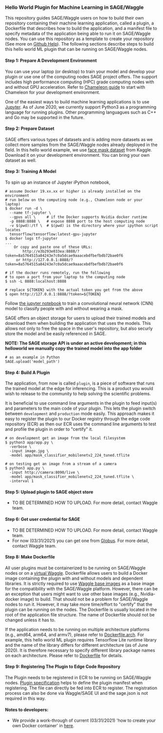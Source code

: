 ### Hello World Plugin for Machine Learning in SAGE/Waggle

This repository guides SAGE/Waggle users on how to build their own repository containing their machine learning application, called a plugin, a Dockerfile that describes how to build the application, and a manifest file to specify metadata of the application being able to run it on SAGE/Waggle nodes. You can use this repository as a template to create your repository (See more on [Github Help](https://help.github.com/en/github/creating-cloning-and-archiving-repositories/creating-a-repository-from-a-template)). The following sections describe steps to build this hello world ML plugin that can be running on SAGE/Waggle nodes.

#### Step 1: Prepare A Development Environment

You can use your laptop (or desktop) to train your model and develop your plugin or use one of the computing nodes SAGE project offers. The support includes high performance computing (HPC) grade computing nodes with and without GPU acceleration. Refer to [Chameleon guide](https://chameleoncloud.readthedocs.io/en/latest/getting-started/index.html) to start with Chameleon for your development environment.

One of the easiest ways to build machine learning applications is to use [Jupyter](https://jupyter.org). As of June 2020, we currently support Python3 as a programming language for running plugins. Other programming languagues such as C++ and Go may be supported in the future.

#### Step 2: Prepare Dataset

SAGE offers various types of datasets and is adding more datasets as we collect more samples from the SAGE/Waggle nodes already deployed in the field. In this hello world example, we use [face mask dataset](https://www.kaggle.com/ashishjangra27/face-mask-12k-images-dataset) from Kaggle. Download it on your development environment. You can bring your own dataset as well.

#### Step 3: Training A Model

To spin up an instance of Jupyter iPython notebook,
```
# assume Docker 19.xx.xx or higher is already installed on the environment
# run below on the computing node (e.g., Chameleon node or your laptop)
$ docker run -d \
  --name tf-jupyter \
  --gpus all \     # if the Docker supports Nvidia docker runtime
  -p 8888:8888 \   # expose 8888 port to the host computing node
  -v $(pwd):/tf \  # $(pwd) is the directory where your ipython script locates
  tensorflow/tensorflow:latest-gpu-jupyter
$ docker logs tf-jupyter
...    
    Or copy and paste one of these URLs:
        http://e3b293e033ea:8888/?token=8a5764515a84243e7c0a5dcae9aaacebdfbefbdb72bae0f6
     or http://127.0.0.1:8888/?token=8a5764515a84243e7c0a5dcae9aaacebdfbefbdb72bae0f6

# if the docker runs remotely, run the following
# to open a port from your laptop to the computing node
$ ssh -L 8888:localhost:8888

# replace ${TOKEN} with the actual token you get from the above
$ open http://127.0.0.1:8888/?token=${TOKEN}
```

Follow [the jupyter notebook](docs/training_mask_classifier.ipynb) to train a convolutional neural network (CNN) model to classify people with and without wearing a mask.

SAGE offers an object storage for users to upload their trained models and download them when building the application that uses the models. This allows not only to free the space in the user's repository, but also securly store the model and be easily referenced in SAGE.

__NOTE: The SAGE storage API is under an active development; in this helloworld we manually copy the trained model into the app folder__

```
# as an example in Python
SAGE.upload('model_path')
```

#### Step 4: Build A Plugin

The application, from now is called `plugin`, is a piece of software that runs the trained model at the edge for inferencing. This is a product you would wish to release to the community to help solving the scientific problems.

It is beneficial to use command line arguments in the plugin to feed input(s) and parameters to the main code of your plugin. This lets the plugin switch between `development` and `production` mode easily. This approach makes it easy to register the plugin to our Docker registry through the edge code repository (ECR) as then our ECR uses the command line arguments to test and profile the plugin in order to "certify" it.

```
# on development get an image from the local filesystem
$ python3 app/app.py \
  -verbose \
  -input image.jpg \
  -model app/mask_classifier_mobilenetv2_224_tuned.tflite

# on testing get an image from a stream of a camera
$ python3 app.py \
  -input http://camera:8090/live \
  -model app/mask_classifier_mobilenetv2_224_tuned.tflite \
  -interval 1
```

#### Step 5: Upload plugin to SAGE object store
- TO BE DETERMINED HOW TO UPLOAD. For more detail, contact Waggle team.

#### Step 6: Get user credential for SAGE
- TO BE DETERMINED HOW TO UPLOAD. For more detail, contact Waggle team.
- For now (03/31/2021) you can get one from [Globus](https://sage.nautilus.optiputer.net). For more detail, contact Waggle team.

#### Step 8: Make Dockerfile

All user plugins must be containerized to be running on SAGE/Waggle nodes or on a [virtual Waggle](https://github.com/waggle-sensor/waggle-node). Dockerfile allows users to build a Docker image containing the plugin with and without models and dependent libraries. It is strictly required to use [Waggle base images](https://github.com/waggle-sensor/edge-plugins#which-waggle-image-i-choose-for-my-application) as a base image for the compatibility with the SAGE/Waggle platform. However, there can be an exception that users might want to use other base images (e.g., Nvidia-docker image) to build. That should not be a problem for SAGE/Waggle nodes to run it. However, it may take more time/effort to "certify" that the plugin can be running on the nodes. The Dockerfile is usually located in the root of the application file structure. The name of Dockerfile should not be changed unless it has to.

If the application needs to be running on multiple architecture platforms (e.g., amd64, arm64, and armv7), please refer to [Dockerfile.arch](docs/docker_multiarch.md). For example, this hello world ML plugin requires Tensorflow Lite runtime library and the name of the library differs for different architecture (as of June 2020). It is therefore necessary to specify different library package names on each architecture. Please refer to [Dockerfile](Dockerfile) for details.

#### Step 9: Registering The Plugin to Edge Code Repository

The Plugin needs to be registered in ECR to be running on SAGE/Waggle nodes. [Plugin specification](sage.json) helps to define the plugin manifest when registering. The file can directly be fed into ECR to register. The registration process can also be done via Waggle/SAGE UI and the sage.json is not required in this way.

#### Notes to developers:
- We provide a work-through of current (03/31/2021) 'how to create your own Docker container' in [here]().

